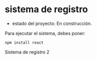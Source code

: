 <h1>sistema de registro</h1>

- estado del proyecto: En construcción.

Para ejecutar el sistema, debes poner:

```npm install react```

Sistema de registro 2
